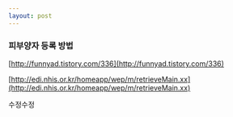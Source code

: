 ```yaml
---
layout: post
---
```


### 피부양자 등록 방법  

[http://funnyad.tistory.com/336](http://funnyad.tistory.com/336)  
  
  
[http://edi.nhis.or.kr/homeapp/wep/m/retrieveMain.xx](http://edi.nhis.or.kr/homeapp/wep/m/retrieveMain.xx)  

수정수정

